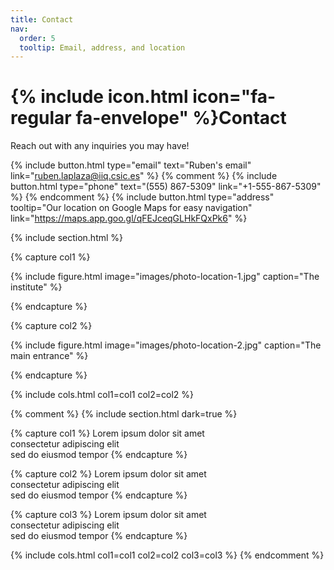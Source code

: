 ```yaml
---
title: Contact
nav:
  order: 5
  tooltip: Email, address, and location
---
```


# {% include icon.html icon="fa-regular fa-envelope" %}Contact

Reach out with any inquiries you may have!

{%
  include button.html
  type="email"
  text="Ruben's email"
  link="ruben.laplaza@iiq.csic.es"
%}
{% comment %}
{%
  include button.html
  type="phone"
  text="(555) 867-5309"
  link="+1-555-867-5309"
%}
{% endcomment %}
{%
  include button.html
  type="address"
  tooltip="Our location on Google Maps for easy navigation"
  link="https://maps.app.goo.gl/qFEJceqGLHkFQxPk6"
%}

{% include section.html %}

{% capture col1 %}

{%
  include figure.html
  image="images/photo-location-1.jpg"
  caption="The institute"
%}

{% endcapture %}

{% capture col2 %}

{%
  include figure.html
  image="images/photo-location-2.jpg"
  caption="The main entrance"
%}

{% endcapture %}

{% include cols.html col1=col1 col2=col2 %}

{% comment %}
{% include section.html dark=true %}

{% capture col1 %}
Lorem ipsum dolor sit amet  
consectetur adipiscing elit  
sed do eiusmod tempor
{% endcapture %}

{% capture col2 %}
Lorem ipsum dolor sit amet  
consectetur adipiscing elit  
sed do eiusmod tempor
{% endcapture %}

{% capture col3 %}
Lorem ipsum dolor sit amet  
consectetur adipiscing elit  
sed do eiusmod tempor
{% endcapture %}

{% include cols.html col1=col1 col2=col2 col3=col3 %}
{% endcomment %}
